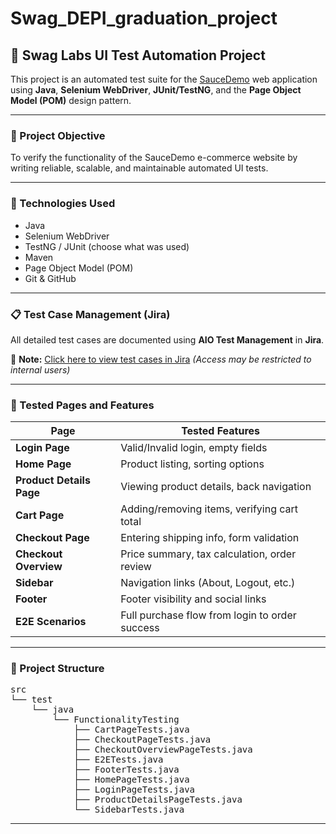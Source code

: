 # Swag_DEPI_graduation_project

## 🧪 Swag Labs UI Test Automation Project

This project is an automated test suite for the [SauceDemo](https://www.saucedemo.com/) web application using **Java**, **Selenium WebDriver**, **JUnit/TestNG**, and the **Page Object Model (POM)** design pattern.

---

### 🚀 Project Objective

To verify the functionality of the SauceDemo e-commerce website by writing reliable, scalable, and maintainable automated UI tests.

---

### 🔧 Technologies Used

- Java
- Selenium WebDriver
- TestNG / JUnit (choose what was used)
- Maven
- Page Object Model (POM)
- Git & GitHub

---

### 📋 Test Case Management (Jira)

All detailed test cases are documented using **AIO Test Management** in **Jira**.

🔗 **Note:** [Click here to view test cases in Jira](https://bisher676.atlassian.net/projects/GPD?selectedItem=com.atlassian.plugins.atlassian-connect-plugin:com.kaanha.jira.tcms__aio-tcms-project-overview) *(Access may be restricted to internal users)*

---

### 📄 Tested Pages and Features

| Page                     | Tested Features                                 |
|--------------------------|-------------------------------------------------|
| **Login Page**           | Valid/Invalid login, empty fields               |
| **Home Page**            | Product listing, sorting options                |
| **Product Details Page** | Viewing product details, back navigation        |
| **Cart Page**            | Adding/removing items, verifying cart total     |
| **Checkout Page**        | Entering shipping info, form validation         |
| **Checkout Overview**    | Price summary, tax calculation, order review    |
| **Sidebar**              | Navigation links (About, Logout, etc.)          |
| **Footer**               | Footer visibility and social links              |
| **E2E Scenarios**        | Full purchase flow from login to order success  |

---

### 📁 Project Structure

<pre>
src
└── test
    └── java
        └── FunctionalityTesting
            ├── CartPageTests.java
            ├── CheckoutPageTests.java
            ├── CheckoutOverviewPageTests.java
            ├── E2ETests.java
            ├── FooterTests.java
            ├── HomePageTests.java
            ├── LoginPageTests.java
            ├── ProductDetailsPageTests.java
            └── SidebarTests.java
</pre>

---
